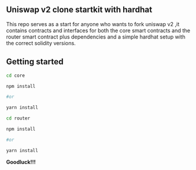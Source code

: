 ## Uniswap v2 clone startkit with hardhat

  

This repo serves as a start for anyone who wants to fork uniswap v2 ,it contains contracts and interfaces for both the core smart contracts and the router smart contract plus dependencies and a simple hardhat setup with the correct solidity versions.

##  Getting started

```sh
cd core

npm install 

#or 

yarn install

cd router

npm install 

#or 

yarn install
```

**Goodluck!!!**
